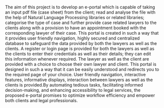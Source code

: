 The aim of this project is to develop an e-portal which is capable of taking an input pdf file (case 
sheet) from the client; read and analyse the file with the help of Natural Language Processing libraries 
or related libraries; categorise the type of case and further provide case related lawyers to the clients 
along with a provision to have an appointment booked with the corresponding lawyer of their case. 
This portal is created in such a way that it provides user friendly navigation, highly secured and 
centralized database to safeguard the data provided by both the lawyers as well as the clients. A register 
or login page is provided for both the lawyers as well as the clients to enter their credentials as well as 
their details; they can edit this information whenever required. The lawyer as well as the client are 
provided with a choice to choose their own lawyer and client. 
This portal is designed in such a way that it can be easily understood and redirects you to the required 
page of your choice. User friendly navigation, interactive features, informative displays, interaction 
between lawyers as well as the clients is provided.By automating tedious tasks, facilitating informed 
decision-making, and enhancing accessibility to legal services, the proposed e-portal promises to 
optimize workflow efficiency and empower both clients and legal professionals.
